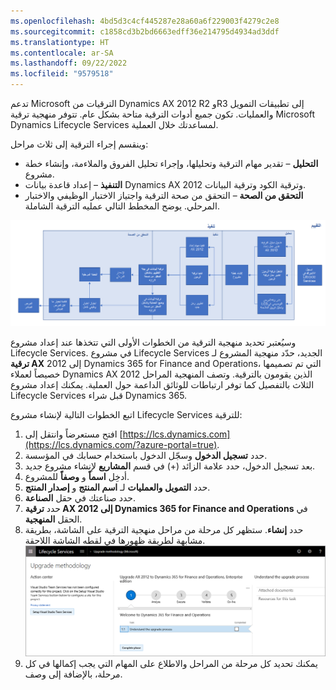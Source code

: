 ```yaml
---
ms.openlocfilehash: 4bd5d3c4cf445287e28a60a6f229003f4279c2e8
ms.sourcegitcommit: c1858cd3b2bd6663edff36e214795d4934ad3ddf
ms.translationtype: HT
ms.contentlocale: ar-SA
ms.lasthandoff: 09/22/2022
ms.locfileid: "9579518"
---
```

تدعم Microsoft الترقيات من Dynamics AX 2012 R2 وR3 إلى تطبيقات التمويل والعمليات. تكون جميع أدوات الترقية متاحة بشكل عام. تتوفر منهجية ترقية Microsoft Dynamics Lifecycle Services لمساعدتك خلال العملية.

وينقسم إجراء الترقية إلى ثلاث مراحل:

- **التحليل** – تقدير مهام الترقية وتحليلها، وإجراء تحليل الفروق والملاءمة، وإنشاء خطة مشروع.
- **التنفيذ** – إعداد قاعدة بيانات Dynamics AX 2012 وترقية الكود وترقية البيانات.
- **التحقق من الصحة** – التحقق من صحة الترقية واجتياز الاختبار الوظيفي والاختبار المرحلي.
يوضح المخطط التالي عمليه الترقية الشاملة.

[ ![مخطط المراحل الثلاثة لعملية الترقية الشاملة.](../media/overview.png) ](../media/overview.png#lightbox)

وسيُعتبر تحديد منهجية الترقية من الخطوات الأولى التي تتخذها عند إعداد مشروع Lifecycle Services. في مشروع Lifecycle Services الجديد، حدّد منهجية المشروع لـ **ترقية AX** 2012 إلى Dynamics 365 for Finance and Operations، التي تم تصميمها خصيصاً لعملاء Dynamics AX 2012 الذين يقومون بالترقية. وتصف المنهجية المراحل الثلاث بالتفصيل كما توفر ارتباطات للوثائق الداعمة حول العملية. يمكنك إعداد مشروع Lifecycle Services قبل شراء Dynamics 365.   

اتبع الخطوات التالية لإنشاء مشروع Lifecycle Services للترقية: 

1. افتح مستعرضاً وانتقل إلى [https://lcs.dynamics.com](https://lcs.dynamics.com/?azure-portal=true).
1. حدد **تسجيل الدخول** وسجّل الدخول باستخدام حسابك في المؤسسة.  
1. بعد تسجيل الدخول، حدد علامة الزائد (+) في قسم **المشاريع** لإنشاء مشروع جديد.  
1. أدخِل **اسماً** و **وصفاً** للمشروع.  
1. حدد **التمويل والعمليات** لـ **اسم المنتج** و **إصدار المنتج**.  
1. حدد صناعتك في حقل **الصناعة**.  
1. حدد **ترقية AX 2012 إلى Dynamics 365 for Finance and Operations** في الحقل **المنهجية**.  
1. حدد **إنشاء**. ستظهر كل مرحلة من مراحل منهجية الترقية على الشاشة، بطريقة مشابهة لطريقة ظهورها في لقطه الشاشة اللاحقة.  
    [ ![لقطة شاشة لصفحة منهجية الترقية.](../media/methodology.png) ](../media/methodology.png#lightbox)
1. يمكنك تحديد كل مرحلة من المراحل والاطلاع على المهام التي يجب إكمالها في كل مرحلة، بالإضافة إلى وصف.  







